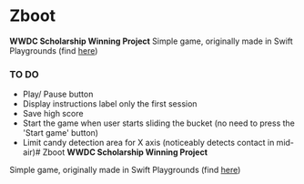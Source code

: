 # Zboot
**WWDC Scholarship Winning Project**
Simple game, originally made in Swift Playgrounds (find [here](https://github.com/ekranac/Zboot-Playground))


###  TO DO
 - Play/ Pause button
 - Display instructions label only the first session
 - Save high score 
 - Start the game when user starts sliding the bucket (no need to press the 'Start game' button)
 - Limit candy detection area for X axis (noticeably detects contact in mid-air)# Zboot
**WWDC Scholarship Winning Project**

Simple game, originally made in Swift Playgrounds (find [here](https://github.com/ekranac/Zboot-Playground))
